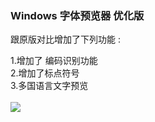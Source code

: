 <h3><b>Windows 字体预览器 优化版</b></h3>

跟原版对比增加了下列功能 : <br>

1.增加了 编码识别功能<br>
2.增加了标点符号<br>
3.多国语言文字预览<br><br>
<img src=https://raw.githubusercontent.com/catcat520/FontsLab/master/WinFontViewPlus/img/WinFontViewPlus.png>
